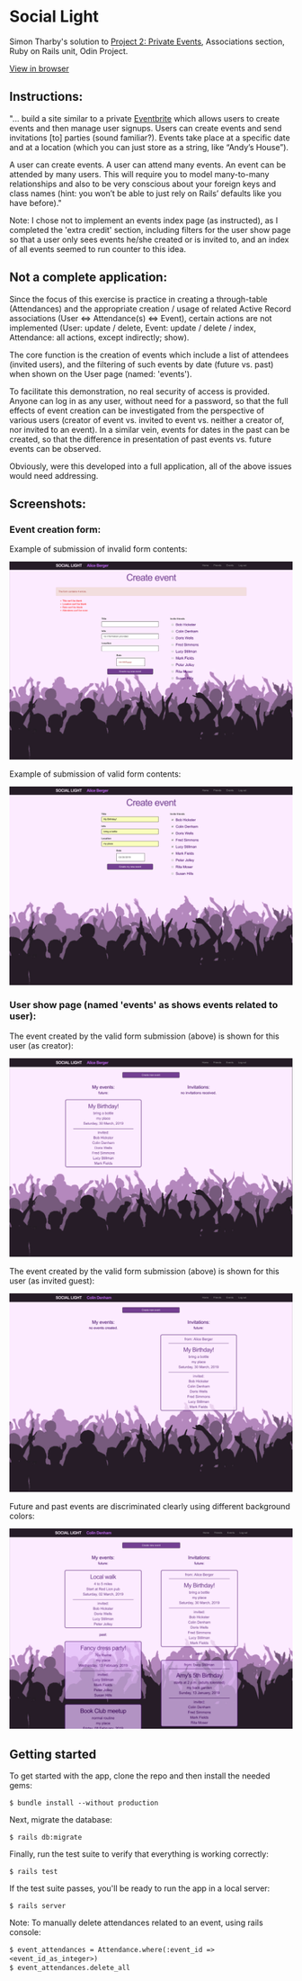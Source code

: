 # Social Light

Simon Tharby's solution to [Project 2: Private Events](https://www.theodinproject.com/courses/ruby-on-rails/lessons/associations), Associations section, Ruby on Rails unit, Odin Project.

[View in browser](https://social-light.simontharby.com/)

## Instructions:

"... build a site similar to a private [Eventbrite](https://www.eventbrite.com/) which allows users to create events and then manage user signups. Users can create events and send invitations [to] parties (sound familiar?). Events take place at a specific date and at a location (which you can just store as a string, like “Andy’s House”).

A user can create events. A user can attend many events. An event can be attended by many users. This will require you to model many-to-many relationships and also to be very conscious about your foreign keys and class names (hint: you won’t be able to just rely on Rails’ defaults like you have before)."

Note: I chose not to implement an events index page (as instructed), as I completed the 'extra credit' section, including filters for the user show page so that a user only sees events he/she created or is invited to, and an index of all events seemed to run counter to this idea.

## Not a complete application:

Since the focus of this exercise is practice in creating a through-table (Attendances) and the appropriate creation / usage of related Active Record associations (User <=> Attendance(s) <=> Event), certain actions are not implemented (User: update / delete, Event: update / delete / index, Attendance: all actions, except indirectly; show).

The core function is the creation of events which include a list of attendees (invited users), and the filtering of such events by date (future vs. past) when shown on the User page (named: 'events').

To facilitate this demonstration, no real security of access is provided. Anyone can log in as any user, without need for a password, so that the full effects of event creation can be investigated from the perspective of various users (creator of event vs. invited to event vs. neither a creator of, nor invited to an event). In a similar vein, events for dates in the past can be created, so that the difference in presentation of past events vs. future events can be observed.

Obviously, were this developed into a full application, all of the above issues would need addressing.

## Screenshots:

### Event creation form:

Example of submission of invalid form contents:

![social_errors.png](app/assets/images/social_errors.png)

Example of submission of valid form contents:

![social_valid.png](app/assets/images/social_valid.png)

### User show page (named 'events' as shows events related to user):

The event created by the valid form submission (above) is shown for this user (as creator):

![social_creator.png](app/assets/images/social_creator.png)

The event created by the valid form submission (above) is shown for this user (as invited guest):

![social_invited.png](app/assets/images/social_invited.png)

Future and past events are discriminated clearly using different background colors:

![social_events.png](app/assets/images/social_events.png)

## Getting started

To get started with the app, clone the repo and then install the needed gems:

```
$ bundle install --without production
```

Next, migrate the database:

```
$ rails db:migrate
```

Finally, run the test suite to verify that everything is working correctly:

```
$ rails test
```

If the test suite passes, you'll be ready to run the app in a local server:

```
$ rails server
```

Note: To manually delete attendances related to an event, using rails console:

```
$ event_attendances = Attendance.where(:event_id => <event_id_as_integer>)
$ event_attendances.delete_all
```
